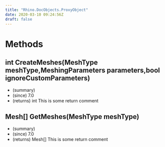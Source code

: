 ```yaml
---
title: "Rhino.DocObjects.ProxyObject"
date: 2020-03-10 09:24:56Z
draft: false
---
```


# Methods
## int CreateMeshes(MeshType meshType,MeshingParameters parameters,bool ignoreCustomParameters)
- (summary) 
- (since) 7.0
- (returns) int This is some return comment
## Mesh[] GetMeshes(MeshType meshType)
- (summary) 
- (since) 7.0
- (returns) Mesh[] This is some return comment

